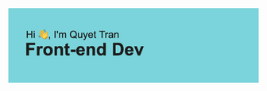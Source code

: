 <img src="https://github.com/quyet-paradise/quyet-paradise/blob/main/header.png" alt="Profile header">
